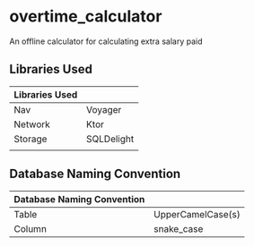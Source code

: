 # overtime_calculator
An offline calculator for calculating extra salary paid

## Libraries Used
|Libraries Used||
|:-------|:--------|
|Nav    |Voyager   |
|Network|Ktor      |
|Storage|SQLDelight|
|||

## Database Naming Convention

|Database Naming Convention||
|:-----------|:-------------|
|Table    |UpperCamelCase(s)|
|Column    |snake_case      |
